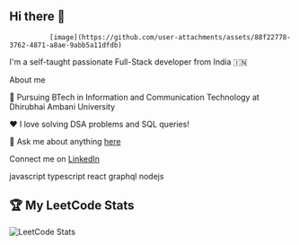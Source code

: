 ## Hi there 👋

              [image](https://github.com/user-attachments/assets/88f22778-3762-4871-a8ae-9abb5a11dfdb)




I'm a self-taught passionate Full-Stack developer from India 🇮🇳

About me

💼 Pursuing BTech in Information and Communication Technology at Dhirubhai Ambani University

❤️ I love solving DSA problems and SQL queries!


💬 Ask me about anything [here](mailto:manavparekh3004@gmail.com)

Connect me on [LinkedIn](www.LinkedIn.com/in/manav-parekh-26313a253)

javascript typescript react graphql nodejs

## 🏆 My LeetCode Stats

![LeetCode Stats](https://leetcard.jacoblin.cool/manavtries?theme=dark&ext=contest)


<!--
**Manav-parekh/Manav-parekh** is a ✨ _special_ ✨ repository because its `README.md` (this file) appears on your GitHub profile.

Here are some ideas to get you started:

- 🔭 I’m currently working on ...
- 🌱 I’m currently learning ...
- 👯 I’m looking to collaborate on ...
- 🤔 I’m looking for help with ...
- 💬 Ask me about ...
- 📫 How to reach me: ...
- 😄 Pronouns: ...
- ⚡ Fun fact: ...
-->
